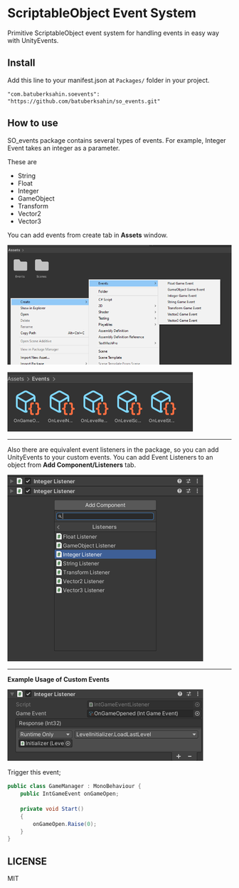 ﻿# ScriptableObject Event System
Primitive ScriptableObject event system for handling events in easy way with UnityEvents.

## Install
Add this line to your manifest.json at `Packages/` folder in your project.

    "com.batuberksahin.soevents": "https://github.com/batuberksahin/so_events.git"

## How to use
SO_events package contains several types of events. For example, Integer Event takes an integer as a parameter.

These are
- String
 - Float
 - Integer
 - GameObject
 - Transform
 - Vector2
 - Vector3

You can add events from create tab in **Assets** window.

![Event Types](Images/assets_so.png)

![Example Events](Images/events.png)

----------
Also there are equivalent event listeners in the package, so you can add UnityEvents to your custom events.
You can add Event Listeners to an object from **Add Component/Listeners** tab.

![Event Listener Components](Images/int_listener.png)

----------
**Example Usage of Custom Events**

![enter image description here](Images/example.png)

Trigger this event;

```csharp
public class GameManager : MonoBehaviour {
	public IntGameEvent onGameOpen;  

	private void Start()  
	{  
		onGameOpen.Raise(0);  
	}
}
```

## LICENSE
MIT
